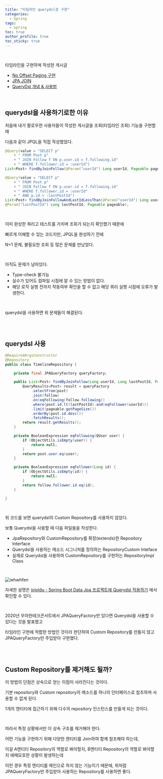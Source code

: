 ```yaml
---   
title: "타임라인 querydsl로 구현"     
categories:
  - Spring 
tags:
  - spring 
toc: true
author_profile: true
toc_sticky: true
---    
```


<br />

타임라인을 구현하며 작성한 게시글   

* [No Offset Paging 구현](https://hyerin6.github.io/2021-09-14/timeline/)  
* [JPA JOIN](https://hyerin6.github.io/2021-09-17/jpa-join/)  
* [QueryDsl 개념 & 사용법](https://hyerin6.github.io/2021-08-02/querydsl/)  

<br />

## querydsl을 사용하기로한 이유 

처음에 내가 팔로우한 사용자들이 작성한 게시글을 조회(타임라인 조회) 기능을 구현할 때 

다음과 같이 JPQL을 직접 작성했었다.  

```java
@Query(value = "SELECT p"
    + " FROM Post p"
    + " JOIN Follow f ON p.user.id = f.following.id"
    + " WHERE f.follower.id = :userId")
List<Post> findByJoinFollow(@Param("userId") Long userId, Pageable pageable);

@Query(value = "SELECT p"
    + " FROM Post p"
    + " JOIN Follow f ON p.user.id = f.following.id"
    + " WHERE f.follower.id = :userId"
    + " AND p.id < :lastPostId")
List<Post> findByJoinFollowAndLastIdLessThan(@Param("userId") Long userId, 
@Param("lastPostId") Long lastPostId, Pageable pageable);
```

<br />

이미 완성한 쿼리고 테스트를 거치며 조회가 되는지 확인했기 때문에 

빠르게 이해할 수 있는 코드지만, JPQL을 완성하기 전에 

N+1 문제, 불필요한 조회 등 많은 문제를 만났었다.  

<br />

아직도 문제가 남아있다. 

* Type-check 불가능 
* 실수가 있어도 컴파일 시점에 알 수 있는 방법이 없다.
* 해당 로직 실행 전까지 작동여부 확인을 할 수 없고 해당 쿼리 실행 시점에 오류가 발생한다.

<br />

querydsl을 사용하면 위 문제들이 해결된다. 


<br />
<br />  

## querydsl 사용 

```java
@RequiredArgsConstructor
@Repository
public class TimelineRepository {

	private final JPAQueryFactory queryFactory;

	public List<Post> findByJoinFollow(Long userId, Long lastPostId, Pageable pageable) {
		QueryResults<Post> result = queryFactory
			.selectFrom(post)
			.join(follow)
			.on(eqFollowing(follow.following))
			.where(post.id.lt(lastPostId).and(eqFollower(userId)))
			.limit(pageable.getPageSize())
			.orderBy(post.id.desc())
			.fetchResults();
		return result.getResults();
	}

	private BooleanExpression eqFollowing(QUser user) {
		if (ObjectUtils.isEmpty(user)) {
			return null;
		}
		return post.user.eq(user);
	}

	private BooleanExpression eqFollower(Long id) {
		if (ObjectUtils.isEmpty(id)) {
			return null;
		}
		return follow.follower.id.eq(id);
	}

}
```

<br />

위 코드를 보면 querydsl의 Custom Repository를 사용하지 않았다. 


보통 Querydsl을 사용할 때 다음 파일들을 작성한다.   

* JpaRepository와 CustomRepository를 확장(extends)한 Repository Interface
* Querydsl을 사용하는 메소드 시그니처를 정의하는 RepositoryCustom Inteface
* 실제로 Querydsl을 사용하여 CustomRepository를 구현하는 RepositoryImpl Class

<br />

![whwhfen](https://user-images.githubusercontent.com/33855307/140930827-aa14623a-4070-4434-85fd-fe24a4f7dff5.png)


자세한 설명은 [jojoldu - Spring Boot Data Jpa 프로젝트에 Querydsl 적용하기](https://jojoldu.tistory.com/372) 에서 확인할 수 있다. 

<br />

2020년 우아한테크콘서트에서 JPAQueryFactory만 있다면 Querydsl을 사용할 수 있다는 것을 발표했고 

타임라인 구현에 적합한 방법인 것이라 판단하여 Custom Repository를 만들지 않고 JPAQueryFactory만 주입받아 구현했다. 

<br />
<br />



## Custom Repository를 제거해도 될까?

이 방법의 단점은 상속으로 얻는 이점이 사라진다는 것이다. 

기본 repository와 Custom repository의 메소드를 하나의 인터페이스로 참조하며 사용할 수 없게 된다. 

1개의 엔티티에 접근하기 위해 다수의 repository 인스턴스를 만들게 되는 것이다. 

<br />

따라서 특정 상황에서만 이 상속 구조를 제거해야 한다. 

어떤 기능을 구현하기 위해 다양한 엔티티를 Join하여 함께 참조해야 하는데, 

이걸 A엔티티 Repository의 역할로 봐야할지, B엔티티 Repository의 역할로 봐야할지 애매모호한 상황이 발생하는데 

이런 경우 특정 엔티티를 메인으로 하지 않는 기능이기 때문에, 위처럼 JPAQueryFactory만 주입받아 사용하는 Repository를 사용하면 좋다. 

<br />


